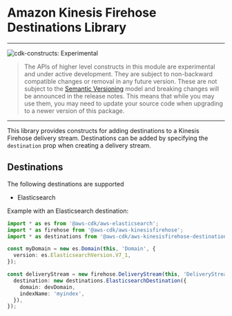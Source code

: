 # Amazon Kinesis Firehose Destinations Library
<!--BEGIN STABILITY BANNER-->

---

![cdk-constructs: Experimental](https://img.shields.io/badge/cdk--constructs-experimental-important.svg?style=for-the-badge)

> The APIs of higher level constructs in this module are experimental and under active development.
> They are subject to non-backward compatible changes or removal in any future version. These are
> not subject to the [Semantic Versioning](https://semver.org/) model and breaking changes will be
> announced in the release notes. This means that while you may use them, you may need to update
> your source code when upgrading to a newer version of this package.

---

<!--END STABILITY BANNER-->

This library provides constructs for adding destinations to a Kinesis Firehose delivery stream.
Destinations can be added by specifying the `destination` prop when creating a delivery stream.

## Destinations

The following destinations are supported

* Elasticsearch

Example with an Elasticsearch destination:

``` typescript
import * as es from '@aws-cdk/aws-elasticsearch';
import * as firehose from '@aws-cdk/aws-kinesisfirehose';
import * as destinations from '@aws-cdk/aws-kinesisfirehose-destinations';

const myDomain = new es.Domain(this, 'Domain', {
  version: es.ElasticsearchVersion.V7_1,
});

const deliveryStream = new firehose.DeliveryStream(this, 'DeliveryStream', {
  destination: new destinations.ElasticsearchDestination({
    domain: devDomain,
    indexName: 'myindex',
  }),
});
```
